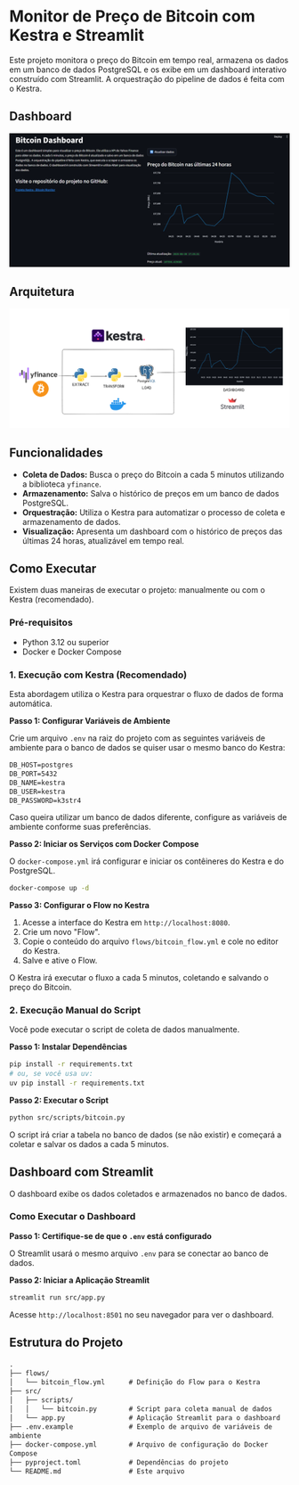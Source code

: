 # Monitor de Preço de Bitcoin com Kestra e Streamlit

Este projeto monitora o preço do Bitcoin em tempo real, armazena os dados em um banco de dados PostgreSQL e os exibe em um dashboard interativo construído com Streamlit. A orquestração do pipeline de dados é feita com o Kestra.

## Dashboard

![Dashboard](img/dashboard.png)

## Arquitetura

![Diagrama](img/diagram.png)

## Funcionalidades

- **Coleta de Dados:** Busca o preço do Bitcoin a cada 5 minutos utilizando a biblioteca `yfinance`.
- **Armazenamento:** Salva o histórico de preços em um banco de dados PostgreSQL.
- **Orquestração:** Utiliza o Kestra para automatizar o processo de coleta e armazenamento de dados.
- **Visualização:** Apresenta um dashboard com o histórico de preços das últimas 24 horas, atualizável em tempo real.

## Como Executar

Existem duas maneiras de executar o projeto: manualmente ou com o Kestra (recomendado).

### Pré-requisitos

- Python 3.12 ou superior
- Docker e Docker Compose

### 1. Execução com Kestra (Recomendado)

Esta abordagem utiliza o Kestra para orquestrar o fluxo de dados de forma automática.

**Passo 1: Configurar Variáveis de Ambiente**

Crie um arquivo `.env` na raiz do projeto com as seguintes variáveis de ambiente para o banco de dados se quiser usar o mesmo banco do Kestra:

```
DB_HOST=postgres
DB_PORT=5432
DB_NAME=kestra
DB_USER=kestra
DB_PASSWORD=k3str4
```

Caso queira utilizar um banco de dados diferente, configure as variáveis de ambiente conforme suas preferências.

**Passo 2: Iniciar os Serviços com Docker Compose**

O `docker-compose.yml` irá configurar e iniciar os contêineres do Kestra e do PostgreSQL.

```bash
docker-compose up -d
```

**Passo 3: Configurar o Flow no Kestra**

1. Acesse a interface do Kestra em `http://localhost:8080`.
2. Crie um novo "Flow".
3. Copie o conteúdo do arquivo `flows/bitcoin_flow.yml` e cole no editor do Kestra.
4. Salve e ative o Flow.

O Kestra irá executar o fluxo a cada 5 minutos, coletando e salvando o preço do Bitcoin.

### 2. Execução Manual do Script

Você pode executar o script de coleta de dados manualmente.

**Passo 1: Instalar Dependências**

```bash
pip install -r requirements.txt 
# ou, se você usa uv:
uv pip install -r requirements.txt
```

**Passo 2: Executar o Script**

```bash
python src/scripts/bitcoin.py
```

O script irá criar a tabela no banco de dados (se não existir) e começará a coletar e salvar os dados a cada 5 minutos.

## Dashboard com Streamlit

O dashboard exibe os dados coletados e armazenados no banco de dados.

### Como Executar o Dashboard

**Passo 1: Certifique-se de que o `.env` está configurado**

O Streamlit usará o mesmo arquivo `.env` para se conectar ao banco de dados.

**Passo 2: Iniciar a Aplicação Streamlit**

```bash
streamlit run src/app.py
```

Acesse `http://localhost:8501` no seu navegador para ver o dashboard.

## Estrutura do Projeto

```
.
├── flows/
│   └── bitcoin_flow.yml      # Definição do Flow para o Kestra
├── src/
│   ├── scripts/
│   │   └── bitcoin.py        # Script para coleta manual de dados
│   └── app.py                # Aplicação Streamlit para o dashboard
├── .env.example              # Exemplo de arquivo de variáveis de ambiente
├── docker-compose.yml        # Arquivo de configuração do Docker Compose
├── pyproject.toml            # Dependências do projeto
└── README.md                 # Este arquivo
```
